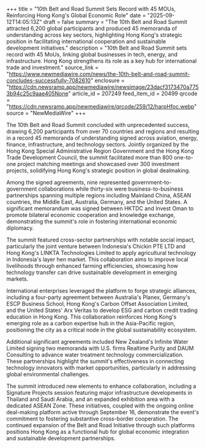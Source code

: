 +++
title = "10th Belt and Road Summit Sets Record with 45 MOUs, Reinforcing Hong Kong's Global Economic Role"
date = "2025-09-12T14:05:13Z"
draft = false
summary = "The 10th Belt and Road Summit attracted 6,200 global participants and produced 45 memoranda of understanding across key sectors, highlighting Hong Kong's strategic position in facilitating international cooperation and sustainable development initiatives."
description = "10th Belt and Road Summit sets record with 45 MoUs, linking global businesses in tech, energy, and infrastructure. Hong Kong strengthens its role as a key hub for international trade and investment."
source_link = "https://www.newmediawire.com/news/the-10th-belt-and-road-summit-concludes-successfully-7082610"
enclosure = "https://cdn.newsramp.app/newmediawire/newsimage/23dacf3173470a7753b94c25c9aae405None"
article_id = 207249
feed_item_id = 20499
qrcode = "https://cdn.newsramp.app/newmediawire/qrcode/259/12/harpHfoc.webp"
source = "NewMediaWire"
+++

<p>The 10th Belt and Road Summit concluded with unprecedented success, drawing 6,200 participants from over 70 countries and regions and resulting in a record 45 memoranda of understanding signed across aviation, energy, finance, infrastructure, and technology sectors. Jointly organized by the Hong Kong Special Administrative Region Government and the Hong Kong Trade Development Council, the summit facilitated more than 800 one-to-one project matching meetings and showcased over 300 investment projects, solidifying Hong Kong's strategic position in global dealmaking.</p><p>Among the signed agreements, nine represented government-to-government collaborations while thirty-six were business-to-business partnerships spanning multiple regions including Mainland China, ASEAN countries, the Middle East, Australia, Germany, and the United States. A significant memorandum was signed between HKTDC and Invest Oman to promote bilateral economic cooperation and knowledge exchange, demonstrating the summit's role in fostering international economic diplomacy.</p><p>The summit featured cross-sector partnerships with notable social impact, particularly the joint venture between Indonesia's Chickin PTE LTD and Hong Kong's LINKTA Technologies Limited to apply agricultural technology in Indonesia's layer hen market. This collaboration aims to improve local livelihoods through enhanced farming efficiencies, showcasing how technology transfer can drive sustainable development in emerging markets.</p><p>International enterprises leveraged the platform to forge strategic alliances, including a four-party agreement between Australia's Planex, Germany's ESCP Business School, Hong Kong's Carbon Offset Association Limited, and the United States' Arx Veritas to develop ESG and carbon credit trading education in Hong Kong. This collaboration reinforces Hong Kong's emerging role as a carbon expertise hub in the Asia-Pacific region, positioning the city as a critical node in the global sustainability ecosystem.</p><p>Additional significant agreements included New Zealand's Infinite Water Limited signing two memoranda with U.S. firms Realtime Purity and DAUM Consulting to advance water treatment technology commercialization. These partnerships highlight the summit's effectiveness in connecting technology innovators with market opportunities, particularly in addressing global environmental challenges.</p><p>The summit introduced new elements to enhance collaboration, including a Signature Projects session featuring major infrastructure developments in Thailand and Saudi Arabia, and an expanded exhibition area with a dedicated ASEAN Zone. These initiatives, coupled with the ongoing online deal-making platform active through September 16, demonstrate the event's commitment to fostering substantive cross-border cooperation. The continued expansion of the Belt and Road Initiative through such platforms positions Hong Kong as a functional hub for global economic integration and sustainable development partnerships.</p>